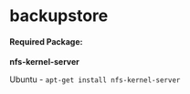 # backupstore

#### Required Package:

**nfs-kernel-server**

Ubuntu - `apt-get install nfs-kernel-server`